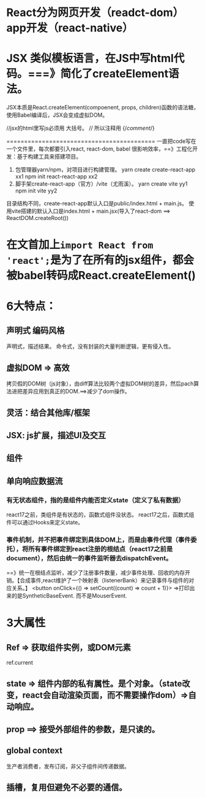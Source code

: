 # React分为网页开发（readct-dom）app开发（react-native）
<head>
  <meta charset="UTF-8" />
  <title>React</title>
  <!--1.核心包，不提供DOM操作的功能-->
  <script src="https://unpkg.com/react@18/umd/react.development.js"></script>
  <!--2.支持操作DOM-->
  <script src="https://unpkg.com/react-dom@18/umd/react-dom.development.js"></script>

  <script src="https://unpkg.com/@babel/standalone/babel.min.js"></script>
</head>

# JSX 类似模板语言，在JS中写html代码。===》简化了createElement语法。
JSX本质是React.createElement(compoenent, props, children)函数的语法糖，使用Babel编译后，JSX会变成虚拟DOM。

//jsx的html里写js必须用 大括号。
// 所以注释用 {/*comment*/}

==========================================
一直把code写在一个文件里，每次都要引入react, react-dom, babel 很影响效率，==》工程化开发：基于构建工具来搭建项目。
1. 包管理器yarn/npm，对项目进行构建管理。
yarn create create-react-app xx1
npm init react-react-app xx2
2. 脚手架create-react-app（官方）/vite（尤雨溪）。
yarn create vite yy1
npm init vite yy2

目录结构不同，create-react-app默认入口是public/index.html + main.js。
使用vite搭建的默认入口是index.html + main.jsx(导入了react-dom ==> ReactDOM.createRoot())

在文首加上`import React from 'react';`是为了在所有的jsx组件，都会被babel转码成React.createElement()
==========================================




# 6大特点： 
## 声明式 编码风格
声明式，描述结果。
命令式，没有封装的大量判断逻辑，更有侵入性。
## 虚拟DOM => 高效
拷贝假的DOM树（js对象），由diff算法比较两个虚拟DOM树的差异，然后pach算法进把差异应用到真正的DOM.==>减少了dom操作。
## 灵活：结合其他库/框架
## JSX: js扩展，描述UI及交互
## 组件 
## 单向响应数据流 



### 有无状态组件，指的是组件内能否定义state（定义了私有数据）
react17之前，类组件是有状态的，函数式组件没状态。
react17之后，函数式组件可以通过Hooks来定义state。


### 事件机制，并不把事件绑定到具体DOM上，而是由事件代理（事件委托），将所有事件绑定到react注册的根结点（react17之前是document），然后由统一的事件监听器去dispatchEvent。
==》统一在根结点监听，减少了注册事件数量，减少事件处理、回收的内存开销。【合成事件,react维护了一个映射表（listenerBank）来记录事件与组件的对应关系。】
<button onClick={() => setCount((count) => count + 1)}>
=>打印出来的是SyntheticBaseEvent. 而不是MouserEvent.


# 3大属性
## Ref => 获取组件实例，或DOM元素
ref.current
## state => 组件内部的私有属性。是个对象。（state改变，react会自动渲染页面，而不需要操作dom）=>自动响应。

## prop ==> 接受外部组件的参数，是只读的。


## global context 
生产者消费者，发布订阅，非父子组件间传递数据。


## 插槽，复用但避免不必要的通信。

